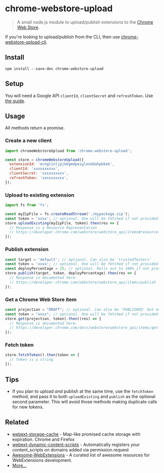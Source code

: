 # chrome-webstore-upload

> A small node.js module to upload/publish extensions to the [Chrome Web Store](https://chrome.google.com/webstore/category/extensions).

If you're looking to upload/publish from the CLI, then use [chrome-webstore-upload-cli](https://github.com/fregante/chrome-webstore-upload-cli).

## Install

```
npm install --save-dev chrome-webstore-upload
```

## Setup

You will need a Google API `clientId`, `clientSecret` and `refreshToken`. Use [the guide]( https://github.com/fregante/chrome-webstore-upload-keys).

## Usage

All methods return a  promise.

### Create a new client

```javascript
import chromeWebstoreUpload from 'chrome-webstore-upload';

const store = chromeWebstoreUpload({
  extensionId: 'ecnglinljpjkbgmdpeiglonddahpbkeb',
  clientId: 'xxxxxxxxxx',
  clientSecret: 'xxxxxxxxxx',
  refreshToken: 'xxxxxxxxxx',
});
```

### Upload to existing extension

```javascript
import fs from 'fs';

const myZipFile = fs.createReadStream('./mypackage.zip');
const token = 'xxxx'; // optional. One will be fetched if not provided
store.uploadExisting(myZipFile, token).then(res => {
  // Response is a Resource Representation
  // https://developer.chrome.com/webstore/webstore_api/items#resource
});
```

### Publish extension

```javascript
const target = 'default'; // optional. Can also be 'trustedTesters'
const token = 'xxxx'; // optional. One will be fetched if not provided
const deployPercentage = 25; // optional. Rolls out to 100% if not provided.
store.publish(target, token, deployPercentage).then(res => {
  // Response is documented here:
  // https://developer.chrome.com/webstore/webstore_api/items/publish
});
```

### Get a Chrome Web Store item

```javascript
const projection = "DRAFT"; // optional. Can also be 'PUBLISHED' but only "DRAFT" is supported at this time.
const token = "xxxx"; // optional. One will be fetched if not provided
store.get(projection, token).then((res) => {
  // Response is documented here:
  // https://developer.chrome.com/docs/webstore/webstore_api/items/get
});
```

### Fetch token

```javascript
store.fetchToken().then(token => {
  // Token is a string
});
```

## Tips

- If you plan to upload _and_ publish at the same time, use the `fetchToken` method, and pass it to both `uploadExisting` and `publish` as the optional second parameter. This will avoid those methods making duplicate calls for new tokens.

## Related

- [webext-storage-cache](https://github.com/fregante/webext-storage-cache) - Map-like promised cache storage with expiration. Chrome and Firefox
- [webext-dynamic-content-scripts](https://github.com/fregante/webext-dynamic-content-scripts) - Automatically registers your content_scripts on domains added via permission.request
- [Awesome-WebExtensions](https://github.com/fregante/Awesome-WebExtensions) - A curated list of awesome resources for WebExtensions development.
- [More…](https://github.com/fregante/webext-fun)
